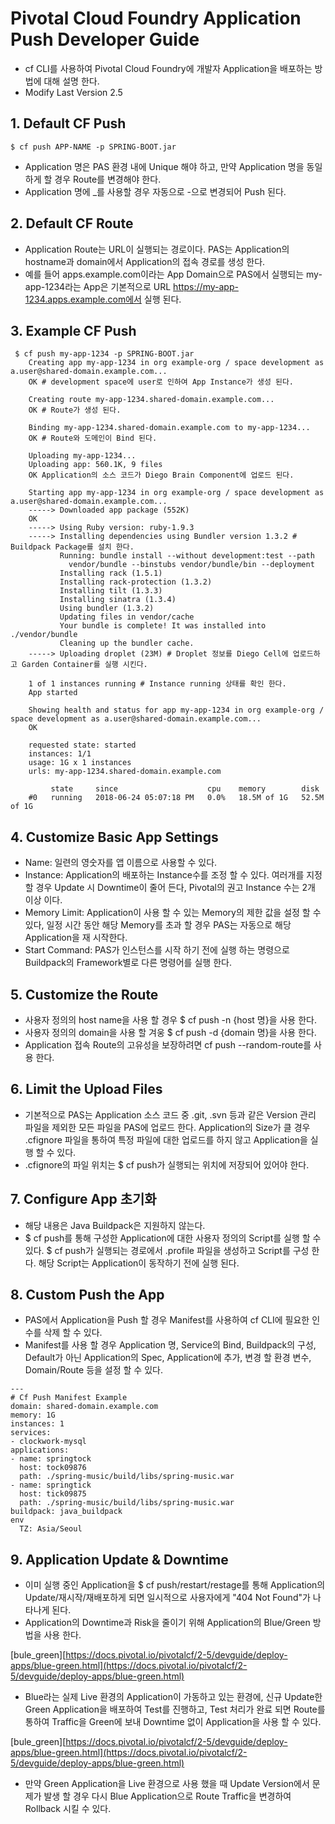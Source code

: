 
#  Pivotal Cloud Foundry Application Push Developer Guide

- cf CLI를 사용하여 Pivotal Cloud Foundry에 개발자 Application을 배포하는 방법에 대해 설명 한다.
- Modify Last Version 2.5    

## 1. Default CF Push 

```
$ cf push APP-NAME -p SPRING-BOOT.jar  
```
- Application 명은 PAS 환경 내에 Unique 해야 하고, 만약 Application 명을 동일 하게 할 경우 Route를 변경해야 한다. 
- Application 명에 _를 사용할 경우 자동으로 -으로 변경되어 Push 된다.

## 2. Default CF Route

- Application Route는 URL이 실행되는 경로이다. PAS는 Application의 hostname과 domain에서 Application의 접속 경로를 생성 한다.
- 예를 들어 apps.example.com이라는 App Domain으로 PAS에서 실행되는 my-app-1234라는 App은 기본적으로 URL https://my-app-1234.apps.example.com에서 실행 된다.


## 3. Example CF Push
```
 $ cf push my-app-1234 -p SPRING-BOOT.jar
    Creating app my-app-1234 in org example-org / space development as a.user@shared-domain.example.com...
    OK # development space에 user로 인하여 App Instance가 생성 된다.

    Creating route my-app-1234.shared-domain.example.com... 
    OK # Route가 생성 된다.  

    Binding my-app-1234.shared-domain.example.com to my-app-1234...
    OK # Route와 도메인이 Bind 된다.

    Uploading my-app-1234...
    Uploading app: 560.1K, 9 files
    OK Application의 소스 코드가 Diego Brain Component에 업로드 된다.

    Starting app my-app-1234 in org example-org / space development as a.user@shared-domain.example.com...
    -----> Downloaded app package (552K)
    OK
    -----> Using Ruby version: ruby-1.9.3
    -----> Installing dependencies using Bundler version 1.3.2 # Buildpack Package를 설치 한다.
           Running: bundle install --without development:test --path
             vendor/bundle --binstubs vendor/bundle/bin --deployment
           Installing rack (1.5.1)
           Installing rack-protection (1.3.2)
           Installing tilt (1.3.3)
           Installing sinatra (1.3.4)
           Using bundler (1.3.2)
           Updating files in vendor/cache
           Your bundle is complete! It was installed into ./vendor/bundle
           Cleaning up the bundler cache.
    -----> Uploading droplet (23M) # Droplet 정보를 Diego Cell에 업로드하고 Garden Container를 실행 시킨다.

    1 of 1 instances running # Instance running 상태를 확인 한다.
    App started

    Showing health and status for app my-app-1234 in org example-org / space development as a.user@shared-domain.example.com...
    OK

    requested state: started
    instances: 1/1
    usage: 1G x 1 instances
    urls: my-app-1234.shared-domain.example.com

         state     since                    cpu    memory        disk
    #0   running   2018-06-24 05:07:18 PM   0.0%   18.5M of 1G   52.5M of 1G
```

## 4. Customize Basic App Settings

- Name: 일련의 영숫자를 앱 이름으로 사용할 수 있다.
- Instance: Application의 배포하는 Instance수를 조정 할 수 있다. 여러개를 지정 할 경우 Update 시 Downtime이 줄어 든다, Pivotal의 권고 Instance 수는 2개 이상 이다.
- Memory Limit: Application이 사용 할 수 있는 Memory의 제한 값을 설정 할 수 있다, 일정 시간 동안 해당 Memory를 초과 할 경우 PAS는 자동으로 해당 Application을 재 시작한다.
- Start Command: PAS가 인스턴스를 시작 하기 전에 실행 하는 명령으로 Buildpack의 Framework별로 다른 명령어를 실행 한다. 

## 5. Customize the Route

- 사용자 정의의 host name을 사용 할 경우 $ cf push -n {host 명}을 사용 한다.
- 사용자 정의의 domain을 사용 할 겨웅 $ cf push -d {domain 명}을 사용 한다.
- Application 접속 Route의 고유성을 보장하려면 cf push --random-route를 사용 한다.

## 6. Limit the Upload Files

- 기본적으로 PAS는 Application 소스 코드 중 .git, .svn 등과 같은 Version 관리 파일을 제외한 모든 파일을 PAS에 업로드 한다. Application의 Size가 클 경우 .cfignore 파일을 통하여 특정 파일에 대한 업로드를 하지 않고 Application을 실행 할 수 있다.
- .cfignore의 파일 위치는 $ cf push가 실행되는 위치에 저장되어 있어야 한다.

## 7. Configure App 초기화
- 해당 내용은 Java Buildpack은 지원하지 않는다.
- $ cf push를 통해 구성한 Application에 대한 사용자 정의의 Script를 실행 할 수 있다. $ cf push가 실행되는 경로에서 .profile 파일을 생성하고 Script를 구성 한다. 해당 Script는 Application이 동작하기 전에 실행 된다.

## 8. Custom Push the App
- PAS에서 Application을 Push 할 경우 Manifest를 사용하여 cf CLI에 필요한 인수를 삭제 할 수 있다.
- Manifest를 사용 할 경우 Application 명, Service의 Bind, Buildpack의 구성, Default가 아닌 Application의 Spec, Application에 추가, 변경 할 환경 변수, Domain/Route 등을 설정 할 수 있다.

```
---
# Cf Push Manifest Example
domain: shared-domain.example.com
memory: 1G
instances: 1
services:
- clockwork-mysql
applications:
- name: springtock
  host: tock09876
  path: ./spring-music/build/libs/spring-music.war
- name: springtick
  host: tick09875
  path: ./spring-music/build/libs/spring-music.war
buildpack: java_buildpack
env
  TZ: Asia/Seoul
```

## 9. Application Update & Downtime
- 이미 실행 중인 Application을 $ cf push/restart/restage를 통해 Application의 Update/재시작/재배포하게 되면 일시적으로 사용자에게 "404 Not Found"가 나타나게 된다.
- Application의 Downtime과 Risk을 줄이기 위해 Application의 Blue/Green 방법을 사용 한다.

[bule_green][https://docs.pivotal.io/pivotalcf/2-5/devguide/deploy-apps/blue-green.html](https://docs.pivotal.io/pivotalcf/2-5/devguide/deploy-apps/blue-green.html) 

- Blue라는 실제 Live 환경의 Application이 가동하고 있는 환경에, 신규 Update한 Green Application을 배포하여 Test를 진행하고, Test 처리가 완료 되면 Route를 통하여 Traffic을 Green에 보내 Downtime 없이 Application을 사용 할 수 있다.

[bule_green][https://docs.pivotal.io/pivotalcf/2-5/devguide/deploy-apps/blue-green.html](https://docs.pivotal.io/pivotalcf/2-5/devguide/deploy-apps/blue-green.html) 

- 만약 Green Application을 Live 환경으로 사용 했을 때 Update Version에서 문제가 발생 할 경우 다시 Blue Application으로 Route Traffic을 변경하여 Rollback 시킬 수 있다.

